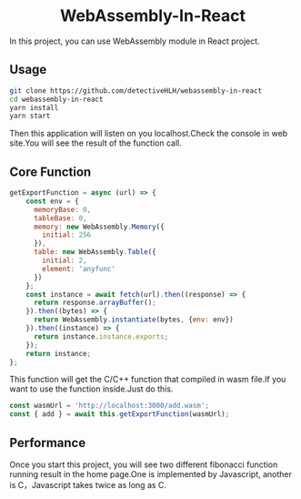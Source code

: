 <h1 align="center">WebAssembly-In-React</h1>
In this project, you can use WebAssembly module in React project.

## Usage
```bash
git clone https://github.com/detectiveHLH/webassembly-in-react
cd webassembly-in-react
yarn install
yarn start
```
Then this application will listen on you localhost.Check the console in web site.You will see the result of the function call.

## Core Function
```javascript
getExportFunction = async (url) => {
    const env = {
      memoryBase: 0,
      tableBase: 0,
      memory: new WebAssembly.Memory({
        initial: 256
      }),
      table: new WebAssembly.Table({
        initial: 2,
        element: 'anyfunc'
      })
    };
    const instance = await fetch(url).then((response) => {
      return response.arrayBuffer();
    }).then((bytes) => {
      return WebAssembly.instantiate(bytes, {env: env})
    }).then((instance) => {
      return instance.instance.exports;
    });
    return instance;
};
```
This function will get the C/C++ function that compiled in wasm file.If you want to use the function inside.Just do this.
```javascript
const wasmUrl = 'http://localhost:3000/add.wasm';
const { add } = await this.getExportFunction(wasmUrl);
```

## Performance
Once you start this project, you will see two different fibonacci function running result in the home page.One is implemented by Javascript, another is C，Javascript takes twice as long as C.